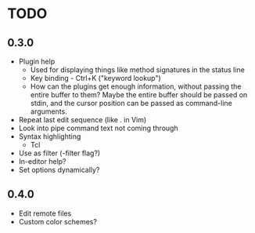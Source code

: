 TODO
====

0.3.0
-----
- Plugin help
	- Used for displaying things like method signatures in the status line
	- Key binding - Ctrl+K ("keyword lookup")
	- How can the plugins get enough information, without passing the entire
	  buffer to them? Maybe the entire buffer should be passed on stdin, and
	  the cursor position can be passed as command-line arguments.
- Repeat last edit sequence (like . in Vim)
- Look into pipe command text not coming through
- Syntax highlighting
	- Tcl
- Use as filter (-filter flag?)
- In-editor help?
- Set options dynamically?

0.4.0
-----
- Edit remote files
- Custom color schemes?
